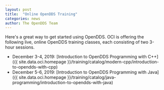 ```yaml
---
layout: post
title:  "Online OpenDDS Training"
categories: news
author: The OpenDDS Team
---
```


Here's a great way to get started using OpenDDS.
OCI is offering the following live, online OpenDDS training classes, each consisting of two 3-hour sessions.
- December 3-4, 2019: [Introduction to OpenDDS Programming with C++]({{ site.data.oci.homepage }}/training/catalog/modern-cpp/introduction-to-opendds-with-cpp)
- December 5-6, 2019: [Introduction to OpenDDS Programming with Java]({{ site.data.oci.homepage }}/training/catalog/java-programming/introduction-to-opendds-with-java)
